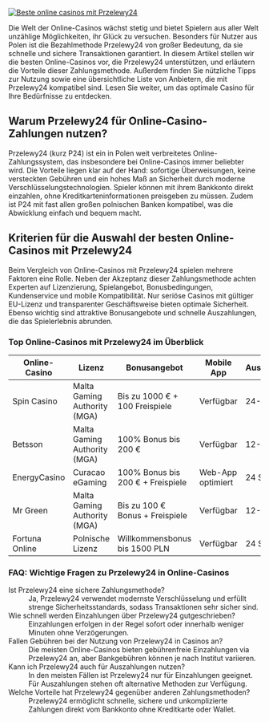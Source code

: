 [![Beste online casinos mit Przelewy24](https://123-caf.pages.dev/gitsignup.png)](https://vrmoo.ru/Bt82HjjY)

<p>Die Welt der Online-Casinos wächst stetig und bietet Spielern aus aller Welt unzählige Möglichkeiten, ihr Glück zu versuchen. Besonders für Nutzer aus Polen ist die Bezahlmethode Przelewy24 von großer Bedeutung, da sie schnelle und sichere Transaktionen garantiert. In diesem Artikel stellen wir die besten Online-Casinos vor, die Przelewy24 unterstützen, und erläutern die Vorteile dieser Zahlungsmethode. Außerdem finden Sie nützliche Tipps zur Nutzung sowie eine übersichtliche Liste von Anbietern, die mit Przelewy24 kompatibel sind. Lesen Sie weiter, um das optimale Casino für Ihre Bedürfnisse zu entdecken.</p>  <h2>Warum Przelewy24 für Online-Casino-Zahlungen nutzen?</h2> <p>Przelewy24 (kurz P24) ist ein in Polen weit verbreitetes Online-Zahlungssystem, das insbesondere bei Online-Casinos immer beliebter wird. Die Vorteile liegen klar auf der Hand: sofortige Überweisungen, keine versteckten Gebühren und ein hohes Maß an Sicherheit durch moderne Verschlüsselungstechnologien. Spieler können mit ihrem Bankkonto direkt einzahlen, ohne Kreditkarteninformationen preisgeben zu müssen. Zudem ist P24 mit fast allen großen polnischen Banken kompatibel, was die Abwicklung einfach und bequem macht.</p>  <h2>Kriterien für die Auswahl der besten Online-Casinos mit Przelewy24</h2> <p>Beim Vergleich von Online-Casinos mit Przelewy24 spielen mehrere Faktoren eine Rolle. Neben der Akzeptanz dieser Zahlungsmethode achten Experten auf Lizenzierung, Spielangebot, Bonusbedingungen, Kundenservice und mobile Kompatibilität. Nur seriöse Casinos mit gültiger EU-Lizenz und transparenter Geschäftsweise bieten optimale Sicherheit. Ebenso wichtig sind attraktive Bonusangebote und schnelle Auszahlungen, die das Spielerlebnis abrunden.</p>  <h3>Top Online-Casinos mit Przelewy24 im Überblick</h3> <table>   <thead>     <tr>       <th>Online-Casino</th>       <th>Lizenz</th>       <th>Bonusangebot</th>       <th>Mobile App</th>       <th>Auszahlungsdauer</th>     </tr>   </thead>   <tbody>     <tr>       <td>Spin Casino</td>       <td>Malta Gaming Authority (MGA)</td>       <td>Bis zu 1000 € + 100 Freispiele</td>       <td>Verfügbar</td>       <td>24-48 Stunden</td>     </tr>     <tr>       <td>Betsson</td>       <td>Malta Gaming Authority (MGA)</td>       <td>100% Bonus bis 200 €</td>       <td>Verfügbar</td>       <td>12-24 Stunden</td>     </tr>     <tr>       <td>EnergyCasino</td>       <td>Curacao eGaming</td>       <td>100% Bonus bis 200 € + Freispiele</td>       <td>Web-App optimiert</td>       <td>24 Stunden</td>     </tr>     <tr>       <td>Mr Green</td>       <td>Malta Gaming Authority (MGA)</td>       <td>Bis zu 100 € Bonus + Freispiele</td>       <td>Verfügbar</td>       <td>12-48 Stunden</td>     </tr>     <tr>       <td>Fortuna Online</td>       <td>Polnische Lizenz</td>       <td>Willkommensbonus bis 1500 PLN</td>       <td>Verfügbar</td>       <td>24 Stunden</td>     </tr>   </tbody> </table>  <h3>FAQ: Wichtige Fragen zu Przelewy24 in Online-Casinos</h3> <dl>   <dt>Ist Przelewy24 eine sichere Zahlungsmethode?</dt>   <dd>Ja, Przelewy24 verwendet modernste Verschlüsselung und erfüllt strenge Sicherheitsstandards, sodass Transaktionen sehr sicher sind.</dd>    <dt>Wie schnell werden Einzahlungen über Przelewy24 gutgeschrieben?</dt>   <dd>Einzahlungen erfolgen in der Regel sofort oder innerhalb weniger Minuten ohne Verzögerungen.</dd>    <dt>Fallen Gebühren bei der Nutzung von Przelewy24 in Casinos an?</dt>   <dd>Die meisten Online-Casinos bieten gebührenfreie Einzahlungen via Przelewy24 an, aber Bankgebühren können je nach Institut variieren.</dd>    <dt>Kann ich Przelewy24 auch für Auszahlungen nutzen?</dt>   <dd>In den meisten Fällen ist Przelewy24 nur für Einzahlungen geeignet. Für Auszahlungen stehen oft alternative Methoden zur Verfügung.</dd>    <dt>Welche Vorteile hat Przelewy24 gegenüber anderen Zahlungsmethoden?</dt>   <dd>Przelewy24 ermöglicht schnelle, sichere und unkomplizierte Zahlungen direkt vom Bankkonto ohne Kreditkarte oder Wallet.</dd> </dl>
